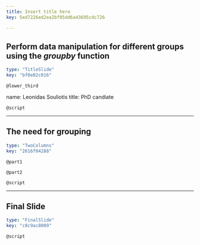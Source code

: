 ```yaml
---
title: Insert title here
key: 5ed7226ed2ea2bf05dd6a43695cdc726

---
```

## Perform data manipulation for different groups using the _groupby_ function

```yaml
type: "TitleSlide"
key: "bf0e02c016"
```

`@lower_third`

name: Leonidas Souliotis
title: PhD candiate


`@script`



---
## The need for grouping

```yaml
type: "TwoColumns"
key: "2616f04288"
```

`@part1`



`@part2`



`@script`



---
## Final Slide

```yaml
type: "FinalSlide"
key: "c8c9ac8009"
```

`@script`



